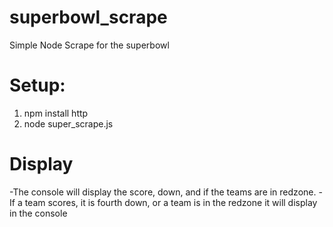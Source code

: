 # superbowl_scrape
Simple Node Scrape for the superbowl

# Setup:
1) npm install http
2) node super_scrape.js

# Display
-The console will display the score, down, and if the teams are in redzone.
-If a team scores, it is fourth down, or a team is in the redzone it will display in the console
